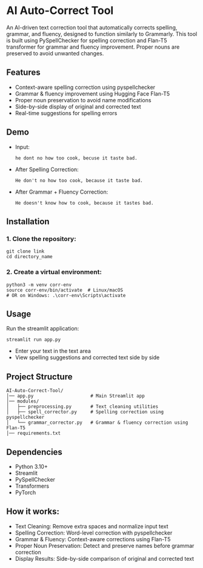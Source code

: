 # AI Auto-Correct Tool

An AI-driven text correction tool that automatically corrects spelling, grammar, and fluency, designed to function similarly to Grammarly. This tool is built using PySpellChecker for spelling correction and Flan-T5 transformer for grammar and fluency improvement. Proper nouns are preserved to avoid unwanted changes.

## Features 
- Context-aware spelling correction using pyspellchecker
- Grammar & fluency improvement using Hugging Face Flan-T5
- Proper noun preservation to avoid name modifications
- Side-by-side display of original and corrected text
- Real-time suggestions for spelling errors

## Demo
- Input:
  
  ```text
  he dont no how too cook, becuse it taste bad.
  ```
- After Spelling Correction:
  
  ```text
  He don't no how too cook, because it taste bad.
  ```
- After Grammar + Fluency Correction:

  ```text
  He doesn't know how to cook, because it tastes bad.
  ```
## Installation

### 1. Clone the repository:

```text
git clone link
cd directory_name
```

### 2. Create a virtual environment:

```text
python3 -m venv corr-env
source corr-env/bin/activate  # Linux/macOS
# OR on Windows: .\corr-env\Scripts\activate
```

## Usage

Run the streamlit application: 

```text
streamlit run app.py
```
- Enter your text in the text area
- View spelling suggestions and corrected text side by side

## Project Structure

```text
AI-Auto-Correct-Tool/
│── app.py                     # Main Streamlit app
│── modules/
│   ├── preprocessing.py       # Text cleaning utilities
│   ├── spell_corrector.py     # Spelling correction using pyspellchecker
│   └── grammar_corrector.py   # Grammar & fluency correction using Flan-T5
│── requirements.txt
```
## Dependencies

- Python 3.10+
- Streamlit
- PySpellChecker
- Transformers
- PyTorch

## How it works: 

- Text Cleaning: Remove extra spaces and normalize input text
- Spelling Correction: Word-level correction with pyspellchecker
- Grammar & Fluency: Context-aware corrections using Flan-T5
- Proper Noun Preservation: Detect and preserve names before grammar correction
- Display Results: Side-by-side comparison of original and corrected text
